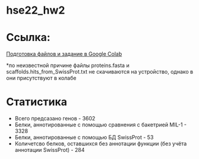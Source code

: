 # hse22_hw2
# Ссылка:

[Подготовка файлов и задание в Google Colab](https://colab.research.google.com/drive/1Y1Y-aCBoE_2Zq2pV0aKhmmP9W8P4u-VS#scrollTo=1K47k7_07bb5)

*по неизвестной причине файлы proteins.fasta и scaffolds.hits_from_SwissProt.txt не скачиваются на устройство, однако в они присутствуют в колабе

# Статистика

- Всего предсазано генов - 3602
- Белки, аннотированные с помощью сравнения с бакетрией MIL-1 - 3328
- Белки, аннотированные с помощью БД SwissProt - 53
- Количетсво белков, оставшихся без аннотации функции (без учёта аннотации SwissProt) - 284

